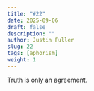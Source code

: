```yaml
---
title: "#22"
date: 2025-09-06
draft: false
description: ""
author: Justin Fuller
slug: 22
tags: [aphorism]
weight: 1
---
```


Truth is only an agreement.
